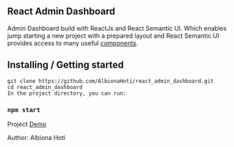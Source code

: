 ## React Admin Dashboard
Admin Dashboard build with ReactJs and React Semantic UI. Which enables jump starting a new
project with a prepared layout and React Semantic UI provides access to many useful [components](https://react.semantic-ui.com/).

## Installing / Getting started

```shell
git clone https://github.com/AlbionaHoti/react_admin_dashboard.git
cd react_admin_dashboard
In the project directory, you can run:

```
### `npm start`

Project [Demo](http://albionahoti.com/react_admin_dashboard/) 

Author: Albiona Hoti

